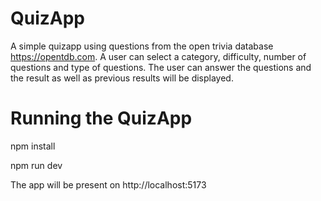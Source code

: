 
# QuizApp
A simple quizapp using questions from the open trivia database https://opentdb.com. A user can select a category, difficulty, number of questions and type of questions. The user can answer the questions and the result as well as previous results will be displayed. 


# Running the QuizApp

npm install

npm run dev

The app will be present on http://localhost:5173
